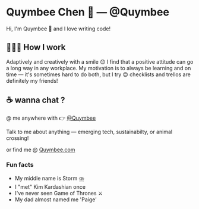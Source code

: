 # Quymbee Chen :herb: —  @Quymbee 

Hi, I'm Quymbee :wave:  and I love writing code!

## 👩🏻‍💻 How I work
Adaptively and creatively with a smile :blush:
I find that a positive attitude can go a long way in any workplace. My motivation is to always be learning and on time — it's sometimes hard to do both, but I try :upside_down_face: checklists and trellos are definitely my friends!

## :coffee:  wanna chat ?

@ me anywhere with :point_right: [@Quymbee](https://linktr.ee/Quymbee)

Talk to me about anything — emerging tech, sustainabilty, or animal crossing!

or find me @ [Quymbee.com](http://quymbee.com/)

### Fun facts

- My middle name is Storm :cloud_with_lightning_and_rain:
- I "met" Kim Kardashian once
- I've never seen Game of Thrones :crossed_swords:
- My dad almost named me 'Paige'

<!--
**Quymbee/Quymbee** is a ✨ _special_ ✨ repository because its `README.md` (this file) appears on your GitHub profile.

Here are some ideas to get you started:

- 🔭 I’m currently working on ...
- 🌱 I’m currently learning ...
- 👯 I’m looking to collaborate on ...
- 🤔 I’m looking for help with ...
- 💬 Ask me about ...
- 📫 How to reach me: ...
- 😄 Pronouns: ...
- ⚡ Fun fact: ...
-->
